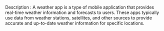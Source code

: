 Description : A weather app is a type of mobile application that provides real-time weather information and forecasts to users. These apps typically use data from weather stations, satellites, and other sources to provide accurate and up-to-date weather information for specific locations.
